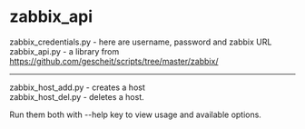 zabbix_api
==========
zabbix_credentials.py - here are username, password and zabbix URL<br/>
zabbix_api.py - a library from https://github.com/gescheit/scripts/tree/master/zabbix/
<hr>
zabbix_host_add.py - creates a host<br/>
zabbix_host_del.py - deletes a host.

Run them both with --help key to view usage and available options.

